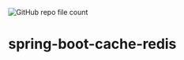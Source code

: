 ![GitHub repo file count](https://img.shields.io/github/directory-file-count/brunordg/spring-boot-cache-redis)

# spring-boot-cache-redis
